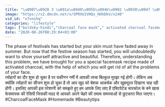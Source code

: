 ```yaml
---
title: "\u0907\u0928 3 \u091a\u0940\u095b\u094b\u0902 \u0938\u0947 \u0918\u0930 \u092a\u0930 \u0939\u0940 \u092c\u0928\u093e\u090f\u0902 Charcoal Face Mask How to Make Charcoal Face Mask At Home Boldsky"
image: "https://s2.dmcdn.net/v/SPRXU1VHQs_HOkDkV/x240"
vid_id: "x7vnihq"
categories: "lifestyle"
tags: ["boldsky-hindi","charcoal face mask"," activated charcoal facemask"]
date: "2020-08-26T08:29:04+03:00"
---
```

The phase of festivals has started but your skin must have faded away in summer. But now that the festive season has started, you will undoubtedly want to show yourself attractive and beautiful. Therefore, understanding this problem, we have brought for you a special facemask recipe made of activated charcoal, with the help of which you will get rid of all the problems of your face.   <br>त्योहारों का दौर शुरू हो चुका है पर यकीनन गर्मी में आपकी त्वचा बिल्कुल मुरझा गई होगी। लेकिन अब क्योंकि त्योहारों का सीजन शुरू हो चुका है तो आप खुद को बेशक आकर्षक और खूबसूरत दिखाना चाह रही होंगी। इसलिए आपकी इस परेशानी को समझते हुए हम आपके लिए लाए हैं एक्टिवेटेड चारकोल के बने खास फेसमास्क की रेसिपी जिसकी मदद से आपको अपने चेहरे की तमाम समस्याओं से छुटकारा मिल जाएगा।    <br>#CharcoalFaceMask #Homemade #Beautytips
